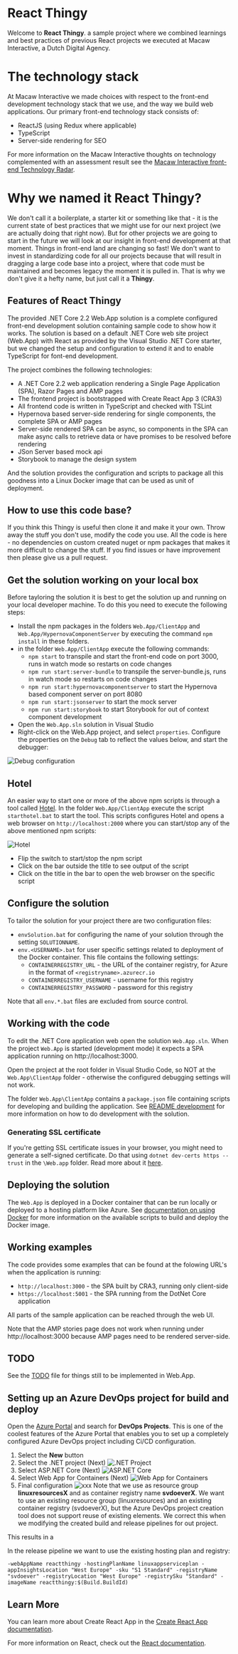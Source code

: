 # React Thingy 

Welcome to **React Thingy**. a sample project where we combined learnings and best practices of
previous React projects we executed at Macaw Interactive, a Dutch Digital Agency. 

# The technology stack

At Macaw Interactive we made choices with respect to the front-end development technology stack that we use, and the way we build web applications. Our primary front-end technology stack consists of:

- ReactJS (using Redux where applicable)
- TypeScript
- Server-side rendering for SEO

For more information on the Macaw Interactive thoughts on technology complemented with an assessment result see the [Macaw Interactive front-end Technology Radar](https://github.com/macaw-interactive/radar).

# Why we named it React Thingy?

We don't call it a
boilerplate, a starter kit or something like that - it is the current state of best practices that
we might use for our next project (we are actually doing that right now). But for other projects
we are going to start in the future we will look at our insight in front-end development at that moment.
Things in front-end land are changing so fast! We don't want to invest in standardizing code for
all our projects because that will result in dragging a large code base into a project, where that
code must be maintained and becomes legacy the moment it is pulled in. That is why we don't give it
a hefty name, but just call it a **Thingy**.

## Features of React Thingy

The provided .NET Core 2.2 Web.App solution is a complete configured front-end development solution
containing sample code to show how it works. The solution is based on a
default .NET Core web site project (Web.App) with React as provided by the Visual Studio .NET Core
starter, but we changed the setup and configuration to extend it and to enable TypeScript for font-end
development.

The project combines the following technologies:

- A .NET Core 2.2 web application rendering a Single Page Application (SPA), Razor Pages and AMP pages
- The frontend project is bootstrapped with Create React App 3 (CRA3)
- All frontend code is written in TypeScript and checked with TSLint
- Hypernova based server-side rendering for single components, the complete SPA or AMP pages
- Server-side rendered SPA can be async, so components in the SPA can make async calls to retrieve data 
  or have promises to be resolved before rendering
- JSon Server based mock api
- Storybook to manage the design system

And the solution provides the configuration and scripts to package all this goodness into a Linux Docker 
image that can be used as unit of deployment.

## How to use this code base?

If you think this Thingy is useful then clone it and make it your own. Throw away the stuff you
don't use, modify the code you use. All the code is here - no dependencies on custom created nuget
or npm packages that makes it more difficult to change the stuff. If you find issues or have 
improvement then please give us a pull request.

## Get the solution working on your local box

Before tayloring the solution it is best to get the solution up and running on your local developer machine.
To do this you need to execute the following steps:

- Install the npm packages in the folders `Web.App/ClientApp` and `Web.App/HypernovaComponentServer` by executing the command `npm install` in these folders.
- in the folder `Web.App/ClientApp` execute the following commands:
  - `npm start` to transpile and start the front-end code on port 3000, runs in watch mode so restarts on code changes
  - `npm run start:server-bundle` to transpile the server-bundle.js, runs in watch mode so restarts on code changes
  - `npm run start:hypernovacomponentserver` to start the Hypernova based component server on port 8080
  - `npm run start:jsonserver` to start the mock server
  - `npm run start:storybook` to start Storybook for out of context component development
- Open the `Web.App.sln` solution in Visual Studio
- Right-click on the Web.App project, and select `properties`. Configure the properties on the `Debug` tab to reflect the values below, and start the debugger:

![Debug configuration](./README.artifacts/Web.App_debug_configuration.png)

## Hotel

An easier way to start one or more of the above npm scripts is through a tool called [Hotel](https://github.com/typicode/hotel). In the folder `Web.App/ClientApp` execute the script `starthotel.bat` to start the tool. This scripts configures Hotel and opens a web browser on `http://localhost:2000` where you can start/stop any of the above mentioned npm scripts:

![Hotel](./README.artifacts/Hotel.png)

- Flip the switch to start/stop the npm script
- Click on the bar outside the title to see output of the script
- Click on the title in the bar to open the web browser on the specific script
  
## Configure the solution

To tailor the solution for your project there are two configuration files:

- ```envSolution.bat``` for configuring the name of your solution through the setting ```SOLUTIONNAME```.
- ```env.<USERNAME>.bat``` for user specific settings related to deployment of the Docker container. This file contains the following settings:
  - ```CONTAINERREGISTRY_URL``` - the URL of the container registry, for Azure in the format of ```<registryname>.azurecr.io```
  - ```CONTAINERREGISTRY_USERNAME``` - username for this registry
  - ```CONTAINERREGISTRY_PASSWORD``` - password for this registry

Note that all ```env.*.bat``` files are excluded from source control.

## Working with the code

To edit the .NET Core application web open the solution ```Web.App.sln```. When the project ```Web.App``` is started (development mode) it expects a SPA application running on http://localhost:3000.

Open the project at the root folder in Visual Studio Code, so NOT at the ```Web.App\ClientApp``` folder - otherwise the configured debugging settings will not work.

The folder ```Web.App\ClientApp``` contains a ```package.json``` file containing scripts
for developing and building the application. See [README development](./documentation/development.md) for more information on how to do development with the solution.

### Generating SSL certificate
If you're getting SSL certificate issues in your browser, you might need to generate a self-signed certificate. Do that using ```dotnet dev-certs https --trust``` in the ```\Web.app``` folder. Read more about it [here](https://www.hanselman.com/blog/DevelopingLocallyWithASPNETCoreUnderHTTPSSSLAndSelfSignedCerts.aspx).

## Deploying the solution

The ```Web.App``` is deployed in a Docker container that can be run locally or deployed to a hosting platform like Azure.
See [documentation on using Docker](./documentation/Docker.md) for more information on the available scripts to build and deploy the Docker image.

## Working examples

The code provides some examples that can be found at the folowing URL's when the application is running:

- ```http://localhost:3000``` - the SPA built by CRA3, running only client-side
- ```https://localhost:5001``` - the SPA running from the DotNet Core application

All parts of the sample application can be reached through the web UI.

Note that the AMP stories page does not work when running under http://localhost:3000 because AMP pages need to be rendered server-side.

## TODO

See the [TODO](./TODO.md) file for things still to be implemented in Web.App.

## Setting up an Azure DevOps project for build and deploy

Open the [Azure Portal](https://portal.azure.com) and search for **DevOps Projects**. This is one of the coolest features of the Azure Portal that enables you to set up a completely configured Azure DevOps project including Ci/CD configuration.

1. Select the **New** button
2. Select the .NET project (Next)
   ![.NET Project](README.artifacts/1&#32;-&#32;New&#32;DevOps&#32;-&#32;DotNet.png)
3. Select ASP.NET Core (Next)
   ![ASP.NET Core](README.artifacts/2&#32;-&#32;New&#32;DevOps&#32;ASPNET&#32;Core.png)
4. Select Web App for Containers (Next)
   ![Web App for Containers](README.artifacts/3&#32;-&#32;New&#32;DevOps&#32;Web&#32;App&#32;for&#32;Containers.png)
5. Final configuration
   ![xxx](README.artifacts/4&#32;-&#32;New&#32;DevOps&#32;Configuration.png)
   Note that we use as resource group **linuxresourcesX** and as container registry name **svdoeverX**. We want to use an existing resource group (linuxresources) and an existing container registry (svdoeverX), but the Azure DevOps project creation tool does not support reuse of existing elements. We correct this when we modifying the created build and release pipelines for out project.

This results in a 

In the release pipeline we want to use the existing hosting plan and registry:

```
-webAppName reactthingy -hostingPlanName linuxappserviceplan -appInsightsLocation "West Europe" -sku "S1 Standard" -registryName "svdoever" -registryLocation "West Europe" -registrySku "Standard" -imageName reactthingy:$(Build.BuildId)
```

## Learn More

You can learn more about Create React App in the [Create React App documentation](https://facebook.github.io/create-react-app/docs/getting-started).

For more information on React, check out the [React documentation](https://reactjs.org/).
